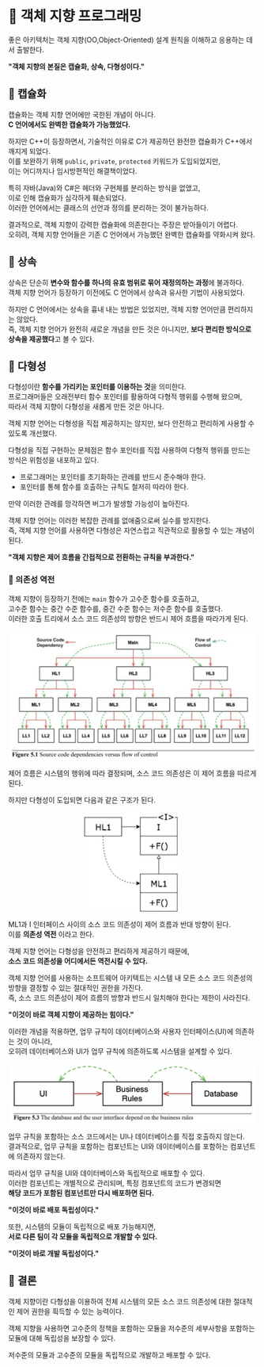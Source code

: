 # 📕 객체 지향 프로그래밍
좋은 아키텍처는 객체 지향(OO,Object-Oriented) 설계 원칙을 이해하고 응용하는 데서 출발한다.

**"객체 지향의 본질은 캡슐화, 상속, 다형성이다."**

## 📗 캡슐화
캡슐화는 객체 지향 언어에만 국한된 개념이 아니다.<br>
**C 언어에서도 완벽한 캡슐화가 가능했었다.**  

하지만 C++이 등장하면서, 기술적인 이유로 C가 제공하던 완전한 캡슐화가 C++에서 깨지게 되었다.<br>
이를 보완하기 위해 `public`, `private`, `protected` 키워드가 도입되었지만,  
이는 어디까지나 임시방편적인 해결책이었다.  

특히 자바(Java)와 C#은 헤더와 구현체를 분리하는 방식을 없앴고,  
이로 인해 캡슐화가 심각하게 훼손되었다.  
이러한 언어에서는 클래스의 선언과 정의를 분리하는 것이 불가능하다.

결과적으로, 객체 지향이 강력한 캡슐화에 의존한다는 주장은 받아들이기 어렵다.<br> 
오히려, 객체 지향 언어들은 기존 C 언어에서 가능했던 완벽한 캡슐화를 약화시켜 왔다.

## 📗 상속
상속은 단순히 **변수와 함수를 하나의 유효 범위로 묶어 재정의하는 과정**에 불과하다.  
객체 지향 언어가 등장하기 이전에도 C 언어에서 상속과 유사한 기법이 사용되었다.  

하지만 C 언어에서는 상속을 흉내 내는 방법은 있었지만, 객체 지향 언어만큼 편리하지는 않았다.<br>
즉, 객체 지향 언어가 완전히 새로운 개념을 만든 것은 아니지만, **보다 편리한 방식으로 상속을 제공했다**고 볼 수 있다.

## 📗 다형성
다형성이란 **함수를 가리키는 포인터를 이용하는 것**을 의미한다.  
프로그래머들은 오래전부터 함수 포인터를 활용하여 다형적 행위를 수행해 왔으며,  
따라서 객체 지향이 다형성을 새롭게 만든 것은 아니다.  

객체 지향 언어는 다형성을 직접 제공하지는 않지만, 보다 안전하고 편리하게 사용할 수 있도록 개선했다.  

다형성을 직접 구현하는 문제점은 함수 포인터를 직접 사용하여 다형적 행위를 만드는 방식은 위험성을 내포하고 있다.  
- 프로그래머는 포인터를 초기화하는 관례를 반드시 준수해야 한다.  
- 포인터를 통해 함수를 호출하는 규칙도 철저히 따라야 한다.  

만약 이러한 관례를 망각하면 버그가 발생할 가능성이 높아진다.  

객체 지향 언어는 이러한 복잡한 관례를 없애줌으로써 실수를 방지한다.  
즉, 객체 지향 언어를 사용하면 다형성은 자연스럽고 직관적으로 활용할 수 있는 개념이 된다.  

**"객체 지향은 제어 흐름을 간접적으로 전환하는 규칙을 부과한다."**

### 📘 의존성 역전
객체 지향이 등장하기 전에는 `main` 함수가 고수준 함수를 호출하고,  
고수준 함수는 중간 수준 함수를, 중간 수준 함수는 저수준 함수를 호출했다.  
이러한 호출 트리에서 소스 코드 의존성의 방향은 반드시 제어 흐름을 따라가게 된다.

<img src="../Clean Architecture-로버트.C 마틴/img/5_1.png" alt="설명" width="500" style="display: block; margin: auto;">

제어 흐름은 시스템의 행위에 따라 결정되며, 소스 코드 의존성은 이 제어 흐름을 따르게 된다.

하지만 다형성이 도입되면 다음과 같은 구조가 된다.

<img src="../Clean Architecture-로버트.C 마틴/img/5_2.png" alt="설명" width="200" style="display: block; margin: auto;">

ML1과 I 인터페이스 사이의 소스 코드 의존성이 제어 흐름과 반대 방향이 된다.  
이를 **의존성 역전** 이라고 한다.  

객체 지향 언어는 다형성을 안전하고 편리하게 제공하기 때문에,  
**소스 코드 의존성을 어디에서든 역전시킬 수 있다.**  

객체 지향 언어를 사용하는 소프트웨어 아키텍트는 시스템 내 모든 소스 코드 의존성의 방향을 결정할 수 있는 절대적인 권한을 가진다.  
즉, 소스 코드 의존성이 제어 흐름의 방향과 반드시 일치해야 한다는 제한이 사라진다.

**"이것이 바로 객체 지향이 제공하는 힘이다."**  

이러한 개념을 적용하면, 업무 규칙이 데이터베이스와 사용자 인터페이스(UI)에 의존하는 것이 아니라,  
오히려 데이터베이스와 UI가 업무 규칙에 의존하도록 시스템을 설계할 수 있다.

<img src="../Clean Architecture-로버트.C 마틴/img/5_3.png" alt="설명" width="500" style="display: block; margin: auto;">

업무 규칙을 포함하는 소스 코드에서는 UI나 데이터베이스를 직접 호출하지 않는다.  
결과적으로, 업무 규칙을 포함하는 컴포넌트는 UI와 데이터베이스를 포함하는 컴포넌트에 의존하지 않는다.  

따라서 업무 규칙을 UI와 데이터베이스와 독립적으로 배포할 수 있다.  
이러한 컴포넌트는 개별적으로 관리되며, 특정 컴포넌트의 코드가 변경되면  
**해당 코드가 포함된 컴포넌트만 다시 배포하면 된다.**  

**"이것이 바로 배포 독립성이다."**  

또한, 시스템의 모듈이 독립적으로 배포 가능해지면,  
**서로 다른 팀이 각 모듈을 독립적으로 개발할 수 있다.**  

**"이것이 바로 개발 독립성이다."**  

## 📗 결론
객체 지향이란 다형성을 이용하여 전체 시스템의 모든 소스 코드 의존성에 대한 절대적인 제어 권한을 흭득할 수 있는 능력이다.

객체 지향을 사용하면 고수준의 정책을 포함하는 모듈을 저수준의 세부사항을 포함하는 모듈에 대해 독립성을 보장할 수 있다.

저수준의 모듈과 고수준의 모듈을 독립적으로 개발하고 배포할 수 있다.
